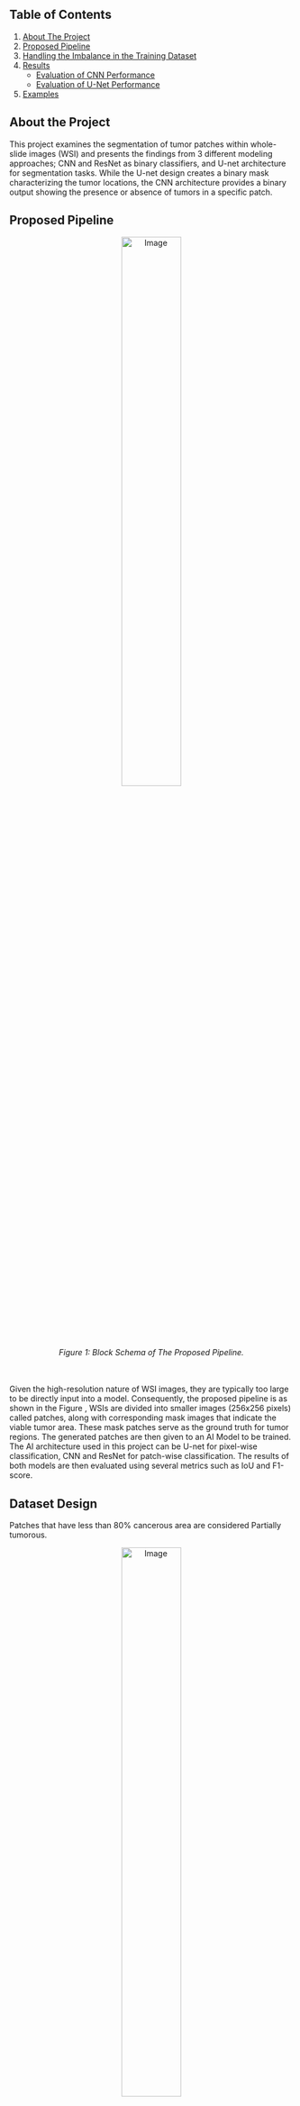 <a name="readme-top"></a>

## Table of Contents
<!-- TABLE OF CONTENTS -->
  <ol>
    <li>
      <a href="#about-the-project">About The Project</a>
    </li>
    <li>
      <a href="#proposed-pipeline">Proposed Pipeline</a>
    </li>
    <li><a href="#handling-the-imbalance-in-the-training-dataset">Handling the Imbalance in the Training Dataset</a></li>
    <li><a href="#Results">Results</a>
      <ul>
        <li><a href="#Evaluation-of-CNN-Performance">Evaluation of CNN Performance</a></li>
        <li><a href="#Evaluation-of-U-Net-Performance">Evaluation of U-Net Performance</a></li>
      </ul>
    </li>
    <li><a href="#Examples">Examples</a>
  </ol>

## About the Project

This project examines the segmentation of tumor patches within whole-slide images (WSI) and presents the findings from 3 different modeling approaches; CNN and ResNet as binary classifiers, and U-net architecture for segmentation tasks. While the U-net design creates a binary mask characterizing the tumor locations, the CNN architecture provides a binary output showing the presence or absence of tumors in a specific patch.


## Proposed Pipeline
<figure style="display: block; text-align: center;">
  <img  src="https://github.com/muhannad125/cancer_segmentation/assets/61150919/1d9dc881-f699-4967-82d4-3c45fa87a834" alt="Image" style="display: block; margin: 0 auto;width: 50%;">
  <br>
  <figcaption style="margin-top: 5px;"><em>Figure 1: Block Schema of The Proposed Pipeline.</em></figcaption>
</figure>

<br>
<br>
Given the high-resolution nature of WSI images, they are typically too large to be directly input into a model. Consequently, the proposed pipeline is as shown in the Figure , WSIs are divided into smaller images (256x256 pixels) called patches, along with corresponding mask images that indicate the viable tumor area. These mask patches serve as the ground truth for tumor regions. The generated patches are then given to an AI Model to be trained. The AI architecture used in this project can be U-net for pixel-wise classification, CNN and ResNet for patch-wise classification. The results of both models are then evaluated using several metrics such as IoU and F1-score.

## Dataset Design
Patches that have less than 80% cancerous area are considered Partially tumorous.
<figure style="display: block; text-align: center;">
  <img  src="https://github.com/muhannad125/cancer_segmentation/assets/61150919/71621529-e1ee-4bda-b42e-ceb6b7dcaed7" alt="Image" style="display: block; margin: 0 auto;width: 50%;">
  <br>
  <figcaption style="margin-top: 5px;"><em>Figure 2.0: Patched Image Examples.</em></figcaption>
</figure>
<br>
<br>


<figure style="display: block; text-align: center;">
  <img  src="https://github.com/muhannad125/cancer_segmentation/assets/61150919/7aeecdeb-71c9-413f-9cdd-a61fe1078f91" alt="Image" style="display: block; margin: 0 auto;width: 50%;">
  <br>
  <figcaption style="margin-top: 5px;"><em>Figure 2.1: WSI Image.</em></figcaption>
</figure>
<br>

## Handling the Imbalance in the Training Dataset
In the training dataset, there is a noticeable imbalance between the number of noncancerous patches and cancerous ones. This imbalance may adversely affect the training process, as the model may become biased towards the majority class (noncancerous patches) and might not perform well in identifying the minority class (cancerous patches). This issue could lead to a higher false-negative rate, which is not desirable in medical applications where accurate detection of cancerous regions is crucial.
To mitigate the effects of this class imbalance, several techniques is used for both pixel-wise segmentation and patch-wise classification tasks.

## Results
The CNN and U-Net models were trained on 2 different amount of data: 20 WSIs and 45 WSIs. In this case, it is an expected result that the success will increase with the increase in the number of data. However, the increase in the amount of data made the test and train processes more recourse consuming in terms of time and hardware.


### Evaluation of CNN Performance
<figure style="display: block; text-align: center;">
  <img  src="https://github.com/muhannad125/cancer_segmentation/assets/61150919/3d856356-e2f1-491e-9d8d-1470e0b5b9e1" alt="Image" style="display: block; margin: 0 auto;width: 75%;">
  <br>
  <figcaption style="margin-top: 5px;"><em>Figure 3.0: Results of CNN trained on 20 WSI (Partially Tumorous patches labeled as Tumorous)
</em></figcaption>
</figure>
<br>
<br>


<figure style="display: block; text-align: center;">
  <img  src="https://github.com/muhannad125/cancer_segmentation/assets/61150919/169b7c1d-72a2-4e6f-a8e6-0866c6c344b9" alt="Image" style="display: block; margin: 0 auto;width: 75%;">
  <br>
  <figcaption style="margin-top: 5px;"><em>Figure 3.1: Results of CNN trained on 20 WSI (Partially Tumorous patches labeled as Non-Tumorous)
</em></figcaption>
</figure>
<br>
<br>



<figure style="display: block; text-align: center;">
  <img  src="https://github.com/muhannad125/cancer_segmentation/assets/61150919/e79a6755-942e-452e-ad4e-360bb3879498" alt="Image" style="display: block; margin: 0 auto;width: 75%;">
  <br>
  <figcaption style="margin-top: 5px;"><em>Figure 3.2: Results of CNN trained on 45 WSI (Partially Tumorous patches labeled as Tumorous)

</em></figcaption>
</figure>
<br>
<br>

### Evaluation of U-Net Performance
It has been observed that training the models on WSIs with a balanced distribution give better performance. The reason for this is that the models trained on unbalanced distributions have a chance to overfit, resulting in bad performance.

Different distributions and data size were tested to find the best performing model. As shown in the Figure 3.3 and Figure 3.5 when training U-net on only cancerous data the model becomes overfitted towards cancerous data resulting in 0 accuracy on benign data.
Also, Figure 3.5 shows that when training U-Net on 45 WSIs with 50% benign and 50% malignant data the model becomes biased towards benign data. This can be because of the huge amount of benign patches in the 45 WSIs. It is crucial for U-net to balance the data used for training in order to get satisfying results.

<figure style="display: block; text-align: center;">
  <img  src="https://github.com/muhannad125/cancer_segmentation/assets/61150919/45decf06-8f95-4441-99dc-b2a8abdbb648" alt="Image" style="display: block; margin: 0 auto;">
  <br>
  <figcaption style="margin-top: 5px;"><em>Figure 3.3: Results of U-Net trained on 20 Whole Slide Images (WSIs).

</em></figcaption>
</figure>
<br>
<br>

<figure style="display: block; text-align: center;">
  <img  src="https://github.com/muhannad125/cancer_segmentation/assets/61150919/0392a433-6935-4d59-aa50-b356b564ac0e" alt="Image" style="display: block; margin: 0 auto;width:50%">
  <br>
  <figcaption style="margin-top: 5px;"><em>Figure 3.4: Over all results of the U-net trained on 20 WSI

</em></figcaption>
</figure>
<br>
<br>

<figure style="display: block; text-align: center;">
  <img  src="https://github.com/muhannad125/cancer_segmentation/assets/61150919/4ef9d5ec-bd47-4ece-95ca-f4d9ec2f627b" alt="Image" style="display: block; margin: 0 auto;">
  <br>
  <figcaption style="margin-top: 5px;"><em>Figure 3.5: Results of U-Net trained on 45 Whole Slide Images (WSIs).

</em></figcaption>
</figure>
<br>
<br>

<figure style="display: block; text-align: center;">
  <img  src="https://github.com/muhannad125/cancer_segmentation/assets/61150919/134ea6f2-449b-4fd3-9f24-75250315fb4b" alt="Image" style="display: block; margin: 0 auto;width:50%">
  <br>
  <figcaption style="margin-top: 5px;"><em>Figure 3.6: Over all results of the models trained on 45 WSI

</em></figcaption>
</figure>
<br>
<br>


## Examples

<figure style="display: block; text-align: center;">
  <img  src="https://github.com/muhannad125/cancer_segmentation/assets/61150919/fdae55bb-31cd-428e-bcf7-d2e927381603" alt="Image" style="display: block; margin: 0 auto;">
  <br>
  <figcaption style="margin-top: 5px;"><em>Figure 4.0: Example results of the trained models Model 1*: Best performing U-Net model trained on 20 WSI Model 2*: Best performing U-Net model trained on 45 WSI
</em></figcaption>
</figure>
<br>
<br>

<figure style="display: block; text-align: center;">
  <img  src="https://github.com/muhannad125/cancer_segmentation/assets/61150919/437570bc-a12d-4bd7-8d7d-8a99d765e8b9" alt="Image" style="display: block; margin: 0 auto;width:50%">
  <br>
  <figcaption style="margin-top: 5px;"><em>Figure 4.1: Segmentation of Training_phase_2_048
</em></figcaption>
</figure>
<br>
<br>
 

<figure style="display: block; text-align: center;">
  <img  src="https://github.com/muhannad125/cancer_segmentation/assets/61150919/65963555-7b32-421e-ad86-c33701ff361a" alt="Image" style="display: block; margin: 0 auto;width:50%">
  <br>
  <figcaption style="margin-top: 5px;"><em>Figure 4.2: Segmentation of Training_phase_2_050
</em></figcaption>
</figure>
<br>
<br>

## Contirbuters
<!-- CONTACT -->
## Contributors

Muhannad Tuameh - muhannadtumah@gmail.com

Emre Arslanoğlu - emre.arslanoglu@std.yildiz.edu.tr

Project Link: [https://github.com/muhannad125/cancer_segmentation](https://github.com/muhannad125/cancer_segmentation)

<p align="right">(<a href="#readme-top">back to top</a>)</p>


